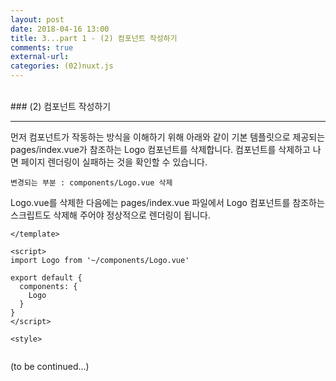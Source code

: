 ```yaml
---
layout: post
date: 2018-04-16 13:00 
title: 3...part 1 - (2) 컴포넌트 작성하기
comments: true
external-url:
categories: (02)nuxt.js
---
```


<br/>
### (2) 컴포넌트 작성하기

-----

먼저 컴포넌트가 작동하는 방식을 이해하기 위해 아래와 같이 기본 템플릿으로 제공되는 pages/index.vue가 참조하는 Logo 컴포넌트를 삭제합니다. 컴포넌트를 삭제하고 나면 페이지 렌더링이 실패하는 것을 확인할 수 있습니다. 

```
변경되는 부분 : components/Logo.vue 삭제
```

Logo.vue를 삭제한 다음에는 pages/index.vue 파일에서 Logo 컴포넌트를 참조하는 스크립트도 삭제해 주어야 정상적으로 렌더링이 됩니다.


```
</template>
 	 
<script>
import Logo from '~/components/Logo.vue'	
	
export default {	
  components: {	
    Logo	
  }	
}	
</script>
 	 
<style>

```
![]()

(to be continued...)
